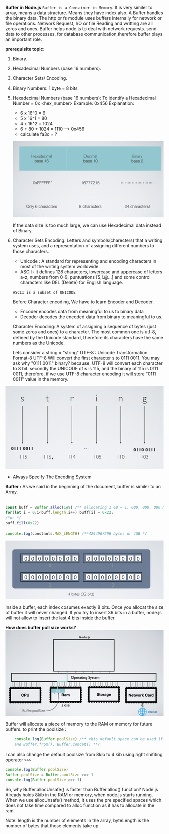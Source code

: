 __Buffer in Node.js__
`Buffer is a Container in Memory`. It is very similer to array, means a data stracture. Means they have index also. 
A Buffer handles the binary data. The http or fs module uses buffers internally for network or file operations.
Network Request, I/O or file Reading and writting are all zeros and ones. Buffer helps node.js to deal with network requests.
send data to other processes. for database communication,therefore buffer plays an important role. 


__prerequisite topic:__
1. Binary. 
2. Hexadecimal Numbers (base 16 numbers).
3. Character Sets/ Encoding.

1. Binary Numbers:
   1 byte = 8 bits

2. Hexadecimal Numbers (base 16 numbers):
    To identify a Hexadecimal Number = 0x <hex_number>
    Example: 0x456
    Explanation: 
    - 6 x 16^0 = 6
    - 5 x 16^1 = 80
    - 4 x 16^2 = 1024
    - 6 + 80 + 1024 = 1110 --> 0x456 
    - calculate fa3c = ?


    ![alt text](./public/image.png)

    If the data size is too much large, we can use Hexadecimal data instead of Binary. 

3. Character Sets Encoding: Letters and symbols(charecters) that a writing system uses, and a representation of assigning different numbers
    to those characters.
    - Unicode : A standard for representing and encoding characters in most of the writing system worldwide.
    - ASCII : It defines 128 characters, lowercase and uppercase of letters a-z, numbers from 0-9, puntuations [$,!.@...]
    and some control characters like DEL (Delete) for English language. 

    `ASCII is a subset of UNICODE`

    Before Character encoding, We have to learn Encoder and Decoder. 
    - Encoder encodes data from meaningful to us to binary data
    - Decoder decodes the encoded data from binary to meaningful to us. 

    Character Encoding: A system of assigning a sequence of bytes (just some zeros and ones) to a character. The most common one is utf-8,
    defined by the Unicode standard, therefore its characters have the same numbers as the Unicode. 

    Lets consider a string = "string"
    UTF-8 : Unicode Transformation Format-8
    UTF-8 Will convert the first character s  to 0111 0011. You may ask why  "0111 0011" binary? because, UTF-8 will convert  each character
    to 8 bit. secondly the UNICODE of s is 115, and the binary of 115 is  0111 0011, therefore, if we use UTF-8 character encoding it will store "0111 0011" value in the memory. 

![alt text](./public/string.png)


- Always Specify The Encoding System


__Buffer :__
As we said in the beginning of the document, buffer is similer to an Array. 

```javaScript

const buff = Buffer.alloc(1e9) /** allocating 1 GB = 1, 000, 000, 000 Mega Bytes spaces in the RAM or memory*/
for(let i = 0;i<buff.length;i++) buff[i] = 0x22;
/*or */
buff.fill(0x22)

console.log(constants.MAX_LENGTH) /**4294967296 bytes or 4GB */
```

![alt text](./public/buffer.png) 

Inside a buffer, each index cosumes exactly 8 bits. Once you allocat the size of buffer it will never changed. If you try to 
insert 36 bits in a buffer, node.js will not allow to insert the last 4 bits inside the buffer. 


__How does buffer pull size works?__ 
![alt text](./public/bufferpullsize.png)

Buffer will allocate a piece of memory to the RAM or memory for future buffers. 
to print the poolsize :

```javaScript
    console.log(Buffer.poolSize) /** this default space can be used if you use Buffer.allocUnsafe(...)
    and Buffer.from(), Buffer.concat() **/
```

I can also change the default poolsize from 8kib to 4 kib using right shifiting operator `>>>`

```javaScript
console.log(Buffer.poolSize) 
Buffer.poolSize = Buffer.poolSize >>> 1 
console.log(Buffer.poolSize >>> 1)

```
So, why Buffer.allocUnsafe() is faster than Buffer.alloc() function? 
Node.js Already holds 8kib in the RAM or memory, when node.js starts running. When we use allocUnsafe() method,
it uses the pre specified spaces which does not take time compared to alloc function as it has to allocate in the ram.

Note: length is the number of elements in the array, byteLength is the number of bytes that those elements take up.

